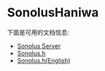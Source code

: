 # SonolusHaniwa

下面是可用的文档信息:

- [Sonolus Server](./sonolus-server/1.%20intro.md)
- [Sonolus.h](./sonolus.h/basic/1.%20install.md)
- [Sonolus.h(English)](./sonolus.h-en/basic)